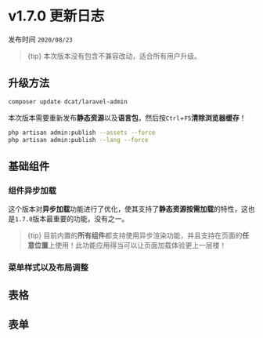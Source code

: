# v1.7.0 更新日志

发布时间 `2020/08/23`

> {tip} 本次版本没有包含不兼容改动，适合所有用户升级。

## 升级方法

```bash
composer update dcat/laravel-admin
```

本次版本需要重新发布**静态资源**以及**语言包**，然后按`Ctrl`+`F5`**清除浏览器缓存**！
```bash
php artisan admin:publish --assets --force
php artisan admin:publish --lang --force
```

## 基础组件

### 组件异步加载

这个版本对**异步加载**功能进行了优化，使其支持了**静态资源按需加载**的特性，这也是`1.7.0`版本最重要的功能，没有之一。

> {tip} 目前内置的**所有组件**都支持使用异步渲染功能，并且支持在页面的**任意位置**上使用！此功能应用得当可以让页面加载体验更上一层楼！


### 菜单样式以及布局调整


## 表格

## 表单
